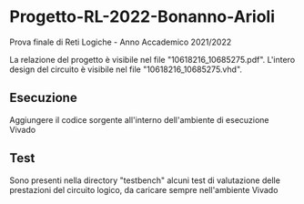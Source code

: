 # Progetto-RL-2022-Bonanno-Arioli
Prova finale di Reti Logiche - Anno Accademico 2021/2022

La relazione del progetto è visibile nel file "10618216_10685275.pdf".
L'intero design del circuito è visibile nel file "10618216_10685275.vhd".

## Esecuzione

Aggiungere il codice sorgente all'interno dell'ambiente di esecuzione Vivado

## Test

Sono presenti nella directory "testbench" alcuni test di valutazione delle prestazioni del circuito logico, da caricare sempre nell'ambiente Vivado
